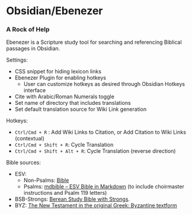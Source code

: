 # Obsidian/Ebenezer
### A Rock of Help

Ebenezer is a Scripture study tool for searching and referencing Biblical passages in Obsidian. 

Settings:
- CSS snippet for hiding lexicon links
- Ebenezer Plugin for enabling hotkeys
	- User can customize hotkeys as desired through Obsidian Hotkeys interface
- Cite with Arabic/Roman Numerals toggle
- Set name of directory that includes translations
- Set default translation source for Wiki Link generation

Hotkeys:
- `Ctrl/Cmd + R` : Add Wiki Links to Citation, or Add Citation to Wiki Links (contextual) 
- `Ctrl/Cmd + Shift + R`: Cycle Translation
- `Ctrl/Cmd + Shift + Alt + R`: Cycle Translation (reverse direction)

Bible sources:
- ESV:
	- Non-Psalms: [Bible](https://github.com/rwev/bible/tree/master)
	- Psalms: [mdbible – ESV Bible in Markdown](https://github.com/lguenth/mdbible) (to include choirmaster instructions and Psalm 119 letters)
- BSB-Strongs: [Berean Study Bible with Strongs](https://github.com/gapmiss/berean-study-bible-with-strongs).
- BYZ: [The New Testament in the original Greek: Byzantine textform](https://github.com/byztxt/byzantine-majority-text)

